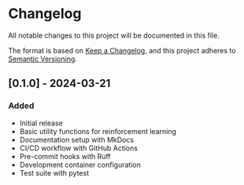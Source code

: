 # Changelog

All notable changes to this project will be documented in this file.

The format is based on [Keep a Changelog](https://keepachangelog.com/en/1.0.0/),
and this project adheres to [Semantic Versioning](https://semver.org/spec/v2.0.0.html).

## [0.1.0] - 2024-03-21

### Added
- Initial release
- Basic utility functions for reinforcement learning
- Documentation setup with MkDocs
- CI/CD workflow with GitHub Actions
- Pre-commit hooks with Ruff
- Development container configuration
- Test suite with pytest
